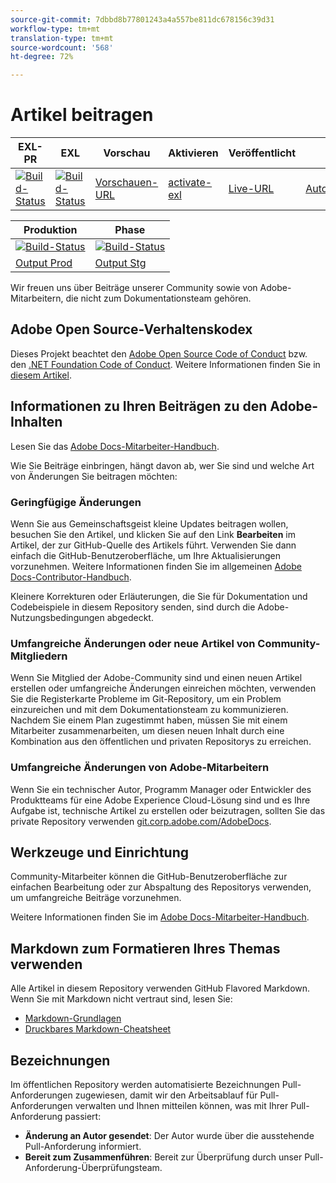 ```yaml
---
source-git-commit: 7dbbd8b77801243a4a557be811dc678156c39d31
workflow-type: tm+mt
translation-type: tm+mt
source-wordcount: '568'
ht-degree: 72%

---
```

# Artikel beitragen

| EXL-PR | EXL | Vorschau | Aktivieren | Veröffentlicht | Hilfe |
|--- |--- |--- |--- |--- |--- |
| [![Build-Status](https://docs.ci.corp.adobe.com/view/exl-pr/job/media-analytics.en_pr-exl/badge/icon)](https://docs.ci.corp.adobe.com/view/exl-pr/job/media-analytics.en_pr-exl/lastBuild/) | [![Build-Status](https://docs.ci.corp.adobe.com/view/exl-pr/job/media-analytics.en_exl/lastBuild/badge/icon)](https://docs.ci.corp.adobe.com/view/exl-pr/job/media-analytics.en_exl/lastBuild/lastBuild) | [Vorschauen-URL](https://experienceleague.corp.adobe.com/docs/media-analytics/using/media-overview.html?lang=en) | [activate-exl](https://docs.ci.corp.adobe.com/job/activate-exl/build/) | [Live-URL](https://experienceleague.adobe.com/docs/media-analytics/using/media-overview.html?lang=en) | [Autorenanleitung](https://experienceleague.adobe.com/docs/authoring-guide-exl/using/home.html?lang=en) |

| Produktion | Phase |
|---|---|
| [![Build-Status](https://docs.ci.corp.adobe.com/job/media-analytics.en_production/badge/icon)](https://docs.ci.corp.adobe.com/job/media-analytics.en_production/lastBuild) | [![Build-Status](https://docs.ci.corp.adobe.com/job/media-analytics.en_stage/badge/icon)](https://docs.ci.corp.adobe.com/job/media-analytics.en_stage/lastBuild) |
| [Output Prod](https://docs.adobe.com/content/help/de-DE/media-analytics/using/media-overview.html) | [Output Stg](https://docs-stg.corp.adobe.com/content/help/en/media-analytics/using/media-overview.html) |

Wir freuen uns über Beiträge unserer Community sowie von Adobe-Mitarbeitern, die nicht zum Dokumentationsteam gehören.

## Adobe Open Source-Verhaltenskodex

Dieses Projekt beachtet den [Adobe Open Source Code of Conduct](code-of-conduct.md) bzw. den [.NET Foundation Code of Conduct](https://dotnetfoundation.org/code-of-conduct). Weitere Informationen finden Sie in [diesem Artikel](contributing.md).

## Informationen zu Ihren Beiträgen zu den Adobe-Inhalten

Lesen Sie das [Adobe Docs-Mitarbeiter-Handbuch](https://docs.adobe.com/content/help/en/contributor/contributor-guide/introduction.html).

Wie Sie Beiträge einbringen, hängt davon ab, wer Sie sind und welche Art von Änderungen Sie beitragen möchten:

### Geringfügige Änderungen

Wenn Sie aus Gemeinschaftsgeist kleine Updates beitragen wollen, besuchen Sie den Artikel, und klicken Sie auf den Link **Bearbeiten** im Artikel, der zur GitHub-Quelle des Artikels führt. Verwenden Sie dann einfach die GitHub-Benutzeroberfläche, um Ihre Aktualisierungen vorzunehmen. Weitere Informationen finden Sie im allgemeinen [Adobe Docs-Contributor-Handbuch](https://docs.adobe.com/content/help/en/contributor/contributor-guide/introduction.html).

Kleinere Korrekturen oder Erläuterungen, die Sie für Dokumentation und Codebeispiele in diesem Repository senden, sind durch die Adobe-Nutzungsbedingungen abgedeckt.

### Umfangreiche Änderungen oder neue Artikel von Community-Mitgliedern

Wenn Sie Mitglied der Adobe-Community sind und einen neuen Artikel erstellen oder umfangreiche Änderungen einreichen möchten, verwenden Sie die Registerkarte Probleme im Git-Repository, um ein Problem einzureichen und mit dem Dokumentationsteam zu kommunizieren. Nachdem Sie einem Plan zugestimmt haben, müssen Sie mit einem Mitarbeiter zusammenarbeiten, um diesen neuen Inhalt durch eine Kombination aus den öffentlichen und privaten Repositorys zu erreichen.

<!--
If you submit a pull request with significant changes to documentation and code examples, you'll see a message in the pull request asking you to submit an online contribution license agreement (CLA). We need you to complete the online form before we can review your pull request.
-->

### Umfangreiche Änderungen von Adobe-Mitarbeitern

Wenn Sie ein technischer Autor, Programm Manager oder Entwickler des Produktteams für eine Adobe Experience Cloud-Lösung sind und es Ihre Aufgabe ist, technische Artikel zu erstellen oder beizutragen, sollten Sie das private Repository verwenden [git.corp.adobe.com/AdobeDocs](https://git.corp.adobe.com/AdobeDocs). <!--Employees from other parts of the Adobe world should use the public repo for minor updates.-->

## Werkzeuge und Einrichtung

Community-Mitarbeiter können die GitHub-Benutzeroberfläche zur einfachen Bearbeitung oder zur Abspaltung des Repositorys verwenden, um umfangreiche Beiträge vorzunehmen.

Weitere Informationen finden Sie im [Adobe Docs-Mitarbeiter-Handbuch](https://docs.adobe.com/content/help/en/contributor/contributor-guide/introduction.html).

## Markdown zum Formatieren Ihres Themas verwenden

Alle Artikel in diesem Repository verwenden GitHub Flavored Markdown. Wenn Sie mit Markdown nicht vertraut sind, lesen Sie:

* [Markdown-Grundlagen](https://help.github.com/articles/markdown-basics/)
* [Druckbares Markdown-Cheatsheet](https://guides.github.com/pdfs/markdown-cheatsheet-online.pdf)

## Bezeichnungen

Im öffentlichen Repository werden automatisierte Bezeichnungen Pull-Anforderungen zugewiesen, damit wir den Arbeitsablauf für Pull-Anforderungen verwalten und Ihnen mitteilen können, was mit Ihrer Pull-Anforderung passiert:

* **Änderung an Autor gesendet**: Der Autor wurde über die ausstehende Pull-Anforderung informiert.
* **Bereit zum Zusammenführen**: Bereit zur Überprüfung durch unser Pull-Anforderung-Überprüfungsteam.


